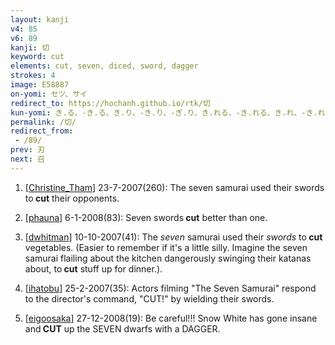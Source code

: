 ```yaml
---
layout: kanji
v4: 85
v6: 89
kanji: 切
keyword: cut
elements: cut, seven, diced, sword, dagger
strokes: 4
image: E58887
on-yomi: セツ、サイ
redirect_to: https://hochanh.github.io/rtk/切
kun-yomi: き.る、-き.る、き.り、-き.り、-ぎ.り、き.れる、-き.れる、き.れ、-き.れ、-ぎ.れ
permalink: /切/
redirect_from:
 - /89/
prev: 刃
next: 召
---
```


1) [<a href="http://kanji.koohii.com/profile/Christine_Tham">Christine_Tham</a>] 23-7-2007(260): The seven samurai used their swords to<strong> cut</strong> their opponents.

2) [<a href="http://kanji.koohii.com/profile/phauna">phauna</a>] 6-1-2008(83): Seven swords<strong> cut</strong> better than one.

3) [<a href="http://kanji.koohii.com/profile/dwhitman">dwhitman</a>] 10-10-2007(41): The <em>seven</em> samurai used their <em>swords</em> to<strong> cut</strong> vegetables. (Easier to remember if it&#039;s a little silly. Imagine the seven samurai flailing about the kitchen dangerously swinging their katanas about, to<strong> cut</strong> stuff up for dinner.).

4) [<a href="http://kanji.koohii.com/profile/ihatobu">ihatobu</a>] 25-2-2007(35): Actors filming &quot;The Seven Samurai&quot; respond to the director&#039;s command, &quot;CUT!&quot; by wielding their swords.

5) [<a href="http://kanji.koohii.com/profile/eigoosaka">eigoosaka</a>] 27-12-2008(19): Be careful!!! Snow White has gone insane and<strong> CUT</strong> up the SEVEN dwarfs with a DAGGER.

